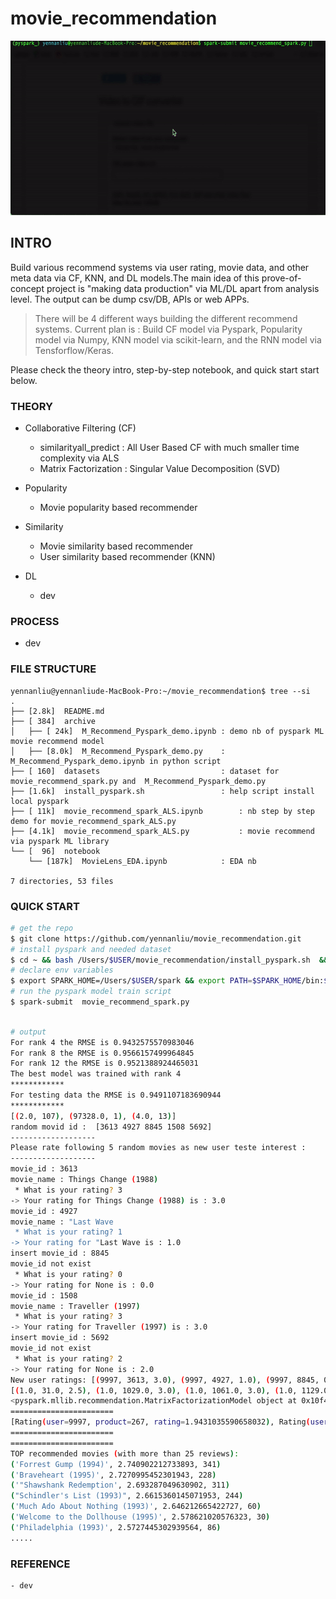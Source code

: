 
# movie_recommendation

<img src="./images/model_demo.gif" width="600" height="279">


## INTRO 
Build various recommend systems via user rating, movie data, and other meta data via CF, KNN, and DL models.The main idea of this prove-of-concept project is "making data production" via ML/DL apart from analysis level. The output can be dump csv/DB, APIs or web APPs. 

> There will be 4 different ways building the different recommend systems.
  Current plan is : Build CF model via Pyspark, Popularity model via Numpy, KNN model via scikit-learn, and the RNN model via Tensforflow/Keras. 

Please check the theory intro, step-by-step notebook, and quick start start below.




### THEORY 


- Collaborative Filtering (CF)
	- similarityall_predict : All User Based CF with much smaller time complexity via ALS
	- Matrix Factorization :  Singular Value Decomposition (SVD)

- Popularity 
	- Movie popularity based recommender 

- Similarity
	- Movie similarity based recommender 
	- User similarity based recommender (KNN)
- DL 
	- dev 



### PROCESS  
- dev 



### FILE STRUCTURE 
```
yennanliu@yennanliude-MacBook-Pro:~/movie_recommendation$ tree --si
.
├── [2.8k]  README.md
├── [ 384]  archive
│   ├── [ 24k]  M_Recommend_Pyspark_demo.ipynb : demo nb of pyspark ML movie recommend model
│   ├── [8.0k]  M_Recommend_Pyspark_demo.py    : M_Recommend_Pyspark_demo.ipynb in python script 
├── [ 160]  datasets                           : dataset for movie_recommend_spark.py and  M_Recommend_Pyspark_demo.py
├── [1.6k]  install_pyspark.sh                 : help script install local pyspark 
├── [ 11k]  movie_recommend_spark_ALS.ipynb        : nb step by step demo for movie_recommend_spark_ALS.py
├── [4.1k]  movie_recommend_spark_ALS.py           : movie recommend via pyspark ML library  
└── [  96]  notebook
    └── [187k]  MovieLens_EDA.ipynb            : EDA nb 

7 directories, 53 files
```



### QUICK START 


```bash 
# get the repo 
$ git clone https://github.com/yennanliu/movie_recommendation.git
# install pyspark and needed dataset 
$ cd ~ && bash /Users/$USER/movie_recommendation/install_pyspark.sh  && cd movie_recommendation/ && brew install Wget && bash download_dataset.sh
# declare env variables  
$ export SPARK_HOME=/Users/$USER/spark && export PATH=$SPARK_HOME/bin:$PATH
# run the pyspark model train script 
$ spark-submit  movie_recommend_spark.py 
```
```bash

# output 
For rank 4 the RMSE is 0.9432575570983046
For rank 8 the RMSE is 0.9566157499964845
For rank 12 the RMSE is 0.9521388924465031
The best model was trained with rank 4
************
For testing data the RMSE is 0.9491107183690944
************
[(2.0, 107), (97328.0, 1), (4.0, 13)]
random movid id :  [3613 4927 8845 1508 5692]
-------------------
Please rate following 5 random movies as new user teste interest : 
-------------------
movie_id : 3613
movie_name : Things Change (1988)
 * What is your rating? 3
-> Your rating for Things Change (1988) is : 3.0
movie_id : 4927
movie_name : "Last Wave
 * What is your rating? 1
-> Your rating for "Last Wave is : 1.0
insert movie_id : 8845
movie_id not exist
 * What is your rating? 0
-> Your rating for None is : 0.0
movie_id : 1508
movie_name : Traveller (1997)
 * What is your rating? 3
-> Your rating for Traveller (1997) is : 3.0
insert movie_id : 5692
movie_id not exist
 * What is your rating? 2
-> Your rating for None is : 2.0
New user ratings: [(9997, 3613, 3.0), (9997, 4927, 1.0), (9997, 8845, 0.0), (9997, 1508, 3.0), (9997, 5692, 2.0)]
[(1.0, 31.0, 2.5), (1.0, 1029.0, 3.0), (1.0, 1061.0, 3.0), (1.0, 1129.0, 2.0), (1.0, 1172.0, 4.0), (1.0, 1263.0, 2.0), (1.0, 1287.0, 2.0), (1.0, 1293.0, 2.0), (1.0, 1339.0, 3.5), (1.0, 1343.0, 2.0)]
<pyspark.mllib.recommendation.MatrixFactorizationModel object at 0x10f4b1240>
=======================
[Rating(user=9997, product=267, rating=1.9431035590658032), Rating(user=9997, product=18, rating=2.4471404575434224), Rating(user=9997, product=227, rating=1.8898669807166826), Rating(user=9997, product=639, rating=1.2313836204250688), Rating(user=9997, product=630, rating=2.0651897033288247), Rating(user=9997, product=248, rating=0.9056995408584969), Rating(user=9997, product=183, rating=1.096099378407863), Rating(user=9997, product=62, rating=2.3965661520727375), Rating(user=9997, product=318, rating=2.693287049630902), Rating(user=9997, product=6, rating=2.403548622949053)]
=======================
=======================
TOP recommended movies (with more than 25 reviews):
('Forrest Gump (1994)', 2.740902212733893, 341)
('Braveheart (1995)', 2.7270995452301943, 228)
('"Shawshank Redemption', 2.693287049630902, 311)
("Schindler's List (1993)", 2.6615360145071953, 244)
('Much Ado About Nothing (1993)', 2.646212665422727, 60)
('Welcome to the Dollhouse (1995)', 2.578621020576323, 30)
('Philadelphia (1993)', 2.5727445302939564, 86)
.....
```


### REFERENCE
	- dev 



